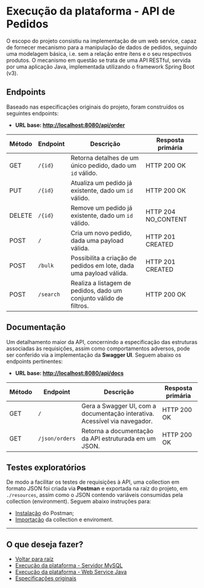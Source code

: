 # Execução da plataforma - API de Pedidos

O escopo do projeto consistiu na implementação de um web service, capaz de fornecer mecanismo para a manipulação de dados de pedidos, seguindo uma modelagem básica, i.e. sem a relação entre ítens e o seu respectivos produtos.
O mecanismo em questão se trata de uma API RESTful, servida por uma aplicação Java, implementada utilizando o framework Spring Boot (v3).

## Endpoints

Baseado nas especificações originais do projeto, foram construídos os seguintes endpoints:

- **URL base: <http://localhost:8080/api/order>**

| **Método**   | **Endpoint**     | **Descrição**                                                       | **Resposta primária**  |
| ------------ |  --------------- | ------------------------------------------------------------------- | ---------------------- |
| GET          | `/{id}`          | Retorna detalhes de um único pedido, dado um `id` válido.           | HTTP 200 OK            |
| PUT          | `/{id}`          | Atualiza um pedido já existente, dado um `id` válido.               | HTTP 200 OK            |
| DELETE       | `/{id}`          | Remove um pedido já existente, dado um `id` válido.                 | HTTP 204 NO_CONTENT    |
| POST         | `/`              | Cria um novo pedido, dada uma payload válida.                       | HTTP 201 CREATED       |
| POST         | `/bulk`          | Possibilita a criação de pedidos em lote, dada uma payload válida.  | HTTP 201 CREATED       |
| POST         | `/search`        | Realiza a listagem de pedidos, dado um conjunto válido de filtros.  | HTTP 200 OK            |

## Documentação

Um detalhamento maior da API, concernindo a especificação das estruturas associadas às requisições, assim como comportamentos adversos, pode ser conferido via a implementação da **Swagger UI**. Seguem abaixo os endpoints pertinentes:

- **URL base: <http://localhost:8080/api/docs>**

| **Método**   | **Endpoint**     | **Descrição**                                                               | **Resposta primária**  |
| ------------ |  --------------- | --------------------------------------------------------------------------  | ---------------------- |
| GET          | `/`              | Gera a Swagger UI, com a documentação interativa. Acessível via navegador. | HTTP 200 OK            |
| GET          | `/json/orders`   | Retorna a documentação da API estruturada em um JSON.                       | HTTP 200 OK            |

## Testes exploratórios

De modo a facilitar os testes de requisições à API, uma collection em formato JSON foi criada via **Postman** e exportada na raíz do projeto, em `./resources`, assim como o JSON contendo variáveis consumidas pela collection (environment). Seguem abaixo instruções para:

- [Instalação](https://www.postman.com/downloads/) do Postman;
- [Importação](https://learning.postman.com/docs/getting-started/importing-and-exporting/importing-and-exporting-overview/) da collection e enviroment.

---

## O que deseja fazer?

- [Voltar para raíz](../../README.md)
- [Execução da plataforma - Servidor MySQL](./DATABASE.md)
- [Execução da plataforma - Web Service Java](./WEBSERVICE.md)
- [Especificações originais](./ORIGINAL-SPECS.md)
